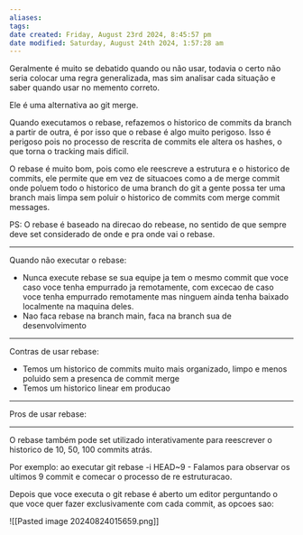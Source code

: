 ```yaml
---
aliases: 
tags: 
date created: Friday, August 23rd 2024, 8:45:57 pm
date modified: Saturday, August 24th 2024, 1:57:28 am
---
```

Geralmente é muito se debatido quando ou não usar, todavia o certo não seria colocar uma regra generalizada, mas sim analisar cada situação e saber quando usar no memento correto.

Ele é uma alternativa ao git merge.

Quando executamos o rebase, refazemos o historico de commits da branch a partir de outra, é por isso que o rebase é algo muito perigoso. Isso é perigoso pois no processo de rescrita de commits ele altera os hashes, o que torna o tracking mais dificil.

O rebase é muito bom, pois como ele reescreve a estrutura e o historico de commits, ele permite que em vez de situacoes como a de merge commit onde poluem todo o historico de uma branch do git a gente possa ter uma branch mais limpa sem poluir o historico de commits com merge commit messages.

PS: O rebase é baseado na direcao do rebease, no sentido de que sempre deve set considerado de onde e pra onde vai o rebase.

---

Quando não executar o rebase:
- Nunca execute rebase se sua equipe ja tem o mesmo commit que voce caso voce tenha empurrado ja remotamente, com excecao de caso voce tenha empurrado remotamente mas ninguem ainda tenha baixado localmente na maquina deles.
- Nao faca rebase na branch main, faca na branch sua de desenvolvimento

---

Contras de usar rebase:

- Temos um historico de commits muito mais organizado, limpo e menos poluido sem a presenca de commit merge
- Temos um historico linear em producao

---

Pros de usar rebase:

---

O rebase também pode set utilizado interativamente para reescrever o historico de 10, 50, 100 commits atrás.

Por exemplo: ao executar
	git rebase -i HEAD~9 - Falamos para observar os ultimos 9 commit e comecar o processo de re estruturacao.

Depois que voce executa o git rebase é aberto um editor perguntando o que voce quer fazer exclusivamente com cada commit, as opcoes sao:

![[Pasted image 20240824015659.png]]
